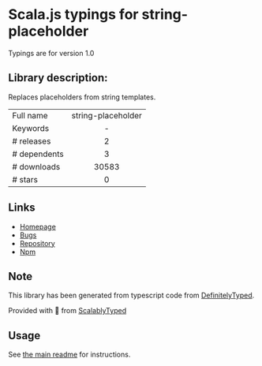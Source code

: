 
# Scala.js typings for string-placeholder

Typings are for version 1.0

## Library description:
Replaces placeholders from string templates.

|                    |                 |
| ------------------ | :-------------: |
| Full name          | string-placeholder |
| Keywords           | - |
| # releases         | 2 |
| # dependents       | 3 |
| # downloads        | 30583 |
| # stars            | 0 |

## Links
- [Homepage](https://github.com/crysalead-js/string-placeholder#readme)
- [Bugs](https://github.com/crysalead-js/string-placeholder/issues)
- [Repository](https://github.com/crysalead-js/string-placeholder)
- [Npm](https://www.npmjs.com/package/string-placeholder)
    


## Note
This library has been generated from typescript code from [DefinitelyTyped](https://definitelytyped.org).

Provided with :purple_heart: from [ScalablyTyped](https://github.com/oyvindberg/ScalablyTyped)

## Usage
See [the main readme](../../readme.md) for instructions.


